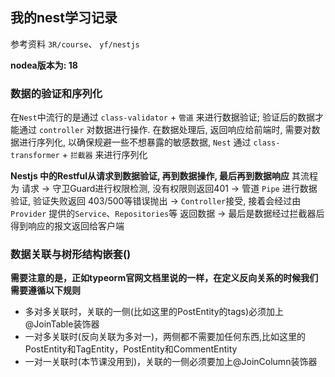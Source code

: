 ## 我的nest学习记录

参考资料 `3R/course`、 `yf/nestjs`

**nodea版本为: 18**


### 数据的验证和序列化

在`Nest`中流行的是通过 `class-validator` + `管道` 来进行数据验证; 验证后的数据才能通过 `controller` 对数据进行操作.
在数据处理后, 返回响应给前端时, 需要对数据进行序列化, 以确保规避一些不想暴露的敏感数据, `Nest` 通过 `class-transformer` + `拦截器` 来进行序列化

**Nestjs 中的Restful从请求到数据验证, 再到数据操作, 最后再到数据响应**
其流程为 请求 -> 守卫Guard进行权限检测, 没有权限则返回401 -> 管道 `Pipe` 进行数据验证, 验证失败返回 403/500等错误抛出 -> `Controller`接受, 接着会经过由`Provider` 提供的`Service`、`Repositories`等 返回数据 -> 最后是数据经过拦截器后得到响应的报文返回给客户端


### 数据关联与树形结构嵌套()

**需要注意的是，正如typeorm官网文档里说的一样，在定义反向关系的时候我们需要遵循以下规则**
- 多对多关联时，关联的一侧(比如这里的PostEntity的tags)必须加上@JoinTable装饰器
- 一对多关联时(反向关联为多对一)，两侧都不需要加任何东西,比如这里的PostEntity和TagEntity，PostEntity和CommentEntity
- 一对一关联时(本节课没用到)，关联的一侧必须要加上@JoinColumn装饰器